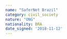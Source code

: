 ```yaml
---
name: "SaferNet Brazil"
category: civil_society
nature: "ONG"
nationality: BRA
date_signed: '2018-11-12'
---
```

    